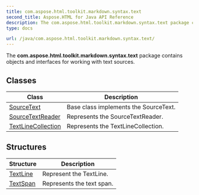 ```yaml
---
title: com.aspose.html.toolkit.markdown.syntax.text
second_title: Aspose.HTML for Java API Reference
description: The com.aspose.html.toolkit.markdown.syntax.text package contains objects and interfaces for working with text sources
type: docs

url: /java/com.aspose.html.toolkit.markdown.syntax.text/
---
```

The **com.aspose.html.toolkit.markdown.syntax.text** package contains objects and interfaces for working with text sources.

## Classes

| Class | Description |
| --- | --- |
| [SourceText](./sourcetext/) | Base class implements the SourceText. |
| [SourceTextReader](./sourcetextreader/) | Represents the SourceTextReader. |
| [TextLineCollection](./textlinecollection/) | Represents the TextLineCollection. |
## Structures

| Structure | Description |
| --- | --- |
| [TextLine](./textline/) | Represent the TextLine. |
| [TextSpan](./textspan/) | Represents the text span. |

